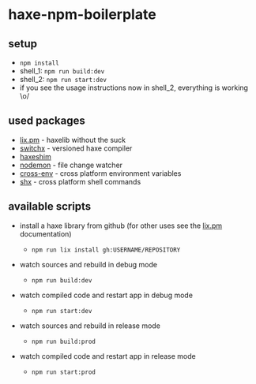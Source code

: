 # haxe-npm-boilerplate

## setup
- ```npm install```
- shell_1: ```npm run build:dev```
- shell_2: ```npm run start:dev```
- if you see the usage instructions now in shell_2, everything is working \o/

## used packages
- [lix.pm](https://github.com/lix-pm/lix.client) - haxelib without the suck
- [switchx](https://github.com/lix-pm/switchx) - versioned haxe compiler
- [haxeshim](https://github.com/lix-pm/haxeshim)
- [nodemon](https://nodemon.io) - file change watcher
- [cross-env](https://www.npmjs.com/package/cross-env) - cross platform environment variables
- [shx](https://www.npmjs.com/package/shx) - cross platform shell commands

## available scripts
- install a haxe library from github (for other uses see the [lix.pm](https://github.com/lix-pm/lix.client) documentation)
  - ```npm run lix install gh:USERNAME/REPOSITORY```

- watch sources and rebuild in debug mode
  - ```npm run build:dev```

- watch compiled code and restart app in debug mode
  - ```npm run start:dev```

- watch sources and rebuild in release mode
  - ```npm run build:prod```

- watch compiled code and restart app in release mode
  - ```npm run start:prod```
